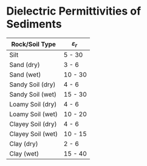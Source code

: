 # Dielectric Permittivities of Sediments

| **Rock/Soil Type** | *ε*<sub>*r*</sub>  |
|--------------------|--------------------|
| Silt               | 5 - 30             |
| Sand (dry)         | 3 - 6              |
| Sand (wet)         | 10 - 30            |
| Sandy Soil (dry)   | 4 - 6              |
| Sandy Soil (wet)   | 15 - 30            |
| Loamy Soil (dry)   | 4 - 6              |
| Loamy Soil (wet)   | 10 - 20            |
| Clayey Soil (dry)  | 4 - 6              |
| Clayey Soil (wet)  | 10 - 15            |
| Clay (dry)         | 2 - 6              |
| Clay (wet)         | 15 - 40            |
